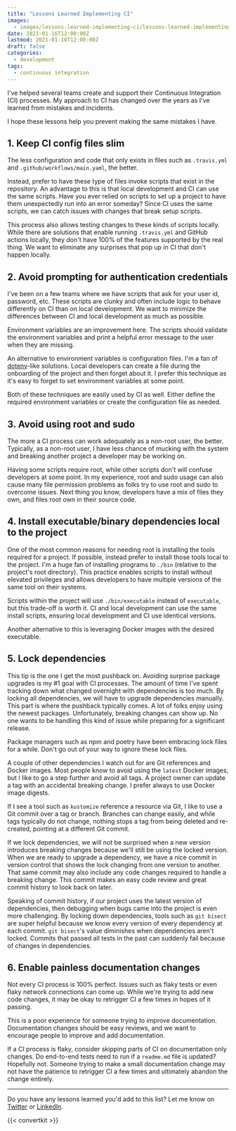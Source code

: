 ```yaml
---
title: "Lessons Learned Implementing CI"
images:
  - images/lessons-learned-implementing-ci/lessons-learned-implementing-ci.png
date: 2021-01-16T12:00:00Z
lastmod: 2021-01-16T12:00:00Z
draft: false
categories:
  - development
tags:
  - continuous integration
---
```


I've helped several teams create and support their Continuous Integration (CI) processes. My approach to CI has changed over the years as I've learned from mistakes and incidents.

I hope these lessons help you prevent making the same mistakes I have.

## 1. Keep CI config files slim

The less configuration and code that only exists in files such as `.travis.yml` and `.github/workflows/main.yaml`, the better.

Instead, prefer to have these type of files invoke scripts that exist in the repository. An advantage to this is that local development and CI can use the same scripts.
Have you ever relied on scripts to set up a project to have them unexpectedly run into an error someday? Since CI uses the same scripts, we can catch issues with changes
that break setup scripts.

This process also allows testing changes to these kinds of scripts locally. While there are solutions that enable running `.travis.yml` and GitHub actions locally, they
don't have 100% of the features supported by the real thing. We want to eliminate any surprises that pop up in CI that don't happen locally.

## 2. Avoid prompting for authentication credentials

I've been on a few teams where we have scripts that ask for your user id, password, etc. These scripts are clunky and often include logic to behave differently
on CI than on local development. We want to minimize the differences between CI and local development as much as possible.

Environment variables are an improvement here. The scripts should validate the environment variables and print a helpful error message to the user when they are
missing.

An alternative to environment variables is configuration files. I'm a fan of [dotenv](https://github.com/motdotla/dotenv)-like solutions.
Local developers can create a file during the onboarding of the project and then forget about it. I prefer this technique as it's easy to forget to set environment variables at some point.

Both of these techniques are easily used by CI as well. Either define the required environment variables or create the configuration file as needed.

## 3. Avoid using root and sudo

The more a CI process can work adequately as a non-root user, the better. Typically, as a non-root user, I have less chance of mucking with the system and breaking another project
a developer may be working on.

Having some scripts require root, while other scripts don't will confuse developers at some point. In my experience, root and sudo usage can also cause many file permission
problems as folks try to use root and sudo to overcome issues. Next thing you know, developers have a mix of files they own, and files root own in their source code.

## 4. Install executable/binary dependencies local to the project

One of the most common reasons for needing root is installing the tools required for a project. If possible, instead prefer to install those tools local to the project. I'm a huge fan of installing
programs to `./bin` (relative to the project's root directory). This practice enables scripts to install without elevated privileges and allows developers to have multiple versions of the same tool on their systems.

Scripts within the project will use `./bin/executable` instead of `executable`, but this trade-off is worth it. CI and local development can use the same install scripts, ensuring local
development and CI use identical versions.

Another alternative to this is leveraging Docker images with the desired executable.

## 5. Lock dependencies

This tip is the one I get the most pushback on. Avoiding surprise package upgrades is my #1 goal with CI processes. The
amount of time I've spent tracking down what changed overnight with dependencies is too much. By locking all dependencies, we will have to upgrade dependencies manually. This part is where the pushback typically
comes. A lot of folks enjoy using the newest packages. Unfortunately, breaking changes can show up. No one wants to be handling this kind of issue while preparing for a significant release.

Package managers such as npm and poetry have been embracing lock files for a while. Don't go out of your way to ignore these lock files.

A couple of other dependencies I watch out for are Git references and Docker images. Most people know to avoid using the `latest` Docker images, but I like to go a step further and avoid all tags.
A project owner can update a tag with an accidental breaking change. I prefer always to use Docker image digests.

If I see a tool such as `kustomize` reference a resource via Git, I like to
use a Git commit over a tag or branch. Branches can change easily, and while tags typically do not change, nothing stops a tag from being deleted and re-created, pointing at a
different Git commit.

If we lock dependencies, we will not be surprised when a new version introduces breaking changes because we'll still be using the locked version. When we are ready to upgrade a dependency, we have a nice commit
in version control that shows the lock changing from one version to another. That same commit may also include any code changes required to handle a breaking change. This commit makes an easy code review
and great commit history to look back on later.

Speaking of commit history, if our project uses the latest version of dependencies, then debugging when bugs came into the project is even more challenging. By locking down dependencies, tools such as `git bisect`
are super helpful because we know every version of every dependency at each commit. `git bisect`'s value diminishes when dependencies aren't locked. Commits that passed all tests in the past can
suddenly fail because of changes in dependencies.

## 6. Enable painless documentation changes

Not every CI process is 100% perfect. Issues such as flaky tests or even flaky network connections can come up. While we're trying to add new code changes, it may be
okay to retrigger CI a few times in hopes of it passing.

This is a poor experience for someone trying to improve documentation. Documentation changes should be easy reviews, and we want to encourage people to improve and add documentation.

If a CI process
is flaky, consider skipping parts of CI on documentation only changes. Do end-to-end tests need to run if a `readme.md` file is updated? Hopefully not. Someone trying to make a small documentation
change may not have the patience to retrigger CI a few times and ultimately abandon the change entirely.

---

Do you have any lessons learned you'd add to this list? Let me know on [Twitter](https://twitter.com/dustinspecker) or [LinkedIn](https://linkedin.com/in/dustin-specker).

{{< convertkit >}}
